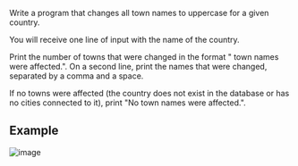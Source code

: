 Write a program that changes all town names to uppercase for a given country. 

You will receive one line of input with the name of the country.

Print the number of towns that were changed in the format "<ChangedTownsCount> town names were affected.". On a second line, print the names that were changed, separated by a comma and a space.

If no towns were affected (the country does not exist in the database or has no cities connected to it), print "No town names were affected.".

## Example

![image](https://github.com/nsinorov/SoftUniMainPath/assets/45227327/dd9b9a5c-96e5-45bc-a796-7987c8981768)
